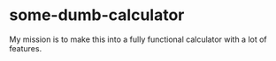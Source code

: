# some-dumb-calculator
My mission is to make this into a fully functional calculator with a lot of features.

